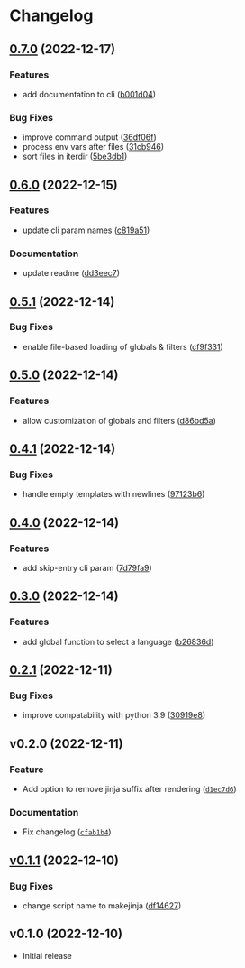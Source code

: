 # Changelog

## [0.7.0](https://github.com/mirkolenz/makejinja/compare/v0.6.0...v0.7.0) (2022-12-17)


### Features

* add documentation to cli ([b001d04](https://github.com/mirkolenz/makejinja/commit/b001d04c0a622b3012e7a6d587be171d22331d12))


### Bug Fixes

* improve command output ([36df06f](https://github.com/mirkolenz/makejinja/commit/36df06fecc14b443a452e2f2e49107870fb517d9))
* process env vars after files ([31cb946](https://github.com/mirkolenz/makejinja/commit/31cb946b5ad47beed2788e53d4b39c50fe7da256))
* sort files in iterdir ([5be3db1](https://github.com/mirkolenz/makejinja/commit/5be3db18898fe868d45fea6cfdab6ba3fe6bbbf3))

## [0.6.0](https://github.com/mirkolenz/makejinja/compare/v0.5.1...v0.6.0) (2022-12-15)


### Features

* update cli param names ([c819a51](https://github.com/mirkolenz/makejinja/commit/c819a51d309803fb8e6a56d9ba6d52334b79bda0))


### Documentation

* update readme ([dd3eec7](https://github.com/mirkolenz/makejinja/commit/dd3eec77ffc96f1cc544013c4ada4e4663bbe7b7))

## [0.5.1](https://github.com/mirkolenz/makejinja/compare/v0.5.0...v0.5.1) (2022-12-14)


### Bug Fixes

* enable file-based loading of globals & filters ([cf9f331](https://github.com/mirkolenz/makejinja/commit/cf9f331f81c13cc8d2834f5c748776d7d332fd4d))

## [0.5.0](https://github.com/mirkolenz/makejinja/compare/v0.4.1...v0.5.0) (2022-12-14)


### Features

* allow customization of globals and filters ([d86bd5a](https://github.com/mirkolenz/makejinja/commit/d86bd5a195b0e8ace992f28e13bb0c13f4bcea42))

## [0.4.1](https://github.com/mirkolenz/makejinja/compare/v0.4.0...v0.4.1) (2022-12-14)


### Bug Fixes

* handle empty templates with newlines ([97123b6](https://github.com/mirkolenz/makejinja/commit/97123b6f20ac608edd42962b4f031ef967c8e5df))

## [0.4.0](https://github.com/mirkolenz/makejinja/compare/v0.3.0...v0.4.0) (2022-12-14)


### Features

* add skip-entry cli param ([7d79fa9](https://github.com/mirkolenz/makejinja/commit/7d79fa95c2411aced7d7085d5d385b8f594cbd55))

## [0.3.0](https://github.com/mirkolenz/makejinja/compare/v0.2.1...v0.3.0) (2022-12-14)


### Features

* add global function to select a language ([b26836d](https://github.com/mirkolenz/makejinja/commit/b26836df42f87af42a5145cd2ddfd3e61f8e5dd9))

## [0.2.1](https://github.com/mirkolenz/makejinja/compare/v0.2.0...v0.2.1) (2022-12-11)


### Bug Fixes

* improve compatability with python 3.9 ([30919e8](https://github.com/mirkolenz/makejinja/commit/30919e83e11fbc368b8d97d498dab7ae2e766671))

## v0.2.0 (2022-12-11)

### Feature

- Add option to remove jinja suffix after rendering ([`d1ec7d6`](https://github.com/mirkolenz/makejinja/commit/d1ec7d6079ec3cf2e124a708dfe5688284add192))

### Documentation

- Fix changelog ([`cfab1b4`](https://github.com/mirkolenz/makejinja/commit/cfab1b436036caae98a11798b98adc857f8fa189))

## [v0.1.1](https://github.com/mirkolenz/makejinja/compare/0.1.0...0.1.1) (2022-12-10)

### Bug Fixes

- change script name to makejinja ([df14627](https://github.com/mirkolenz/makejinja/commit/df14627056c40e62adc489ac4c766b796e59f34f))

## v0.1.0 (2022-12-10)

- Initial release
